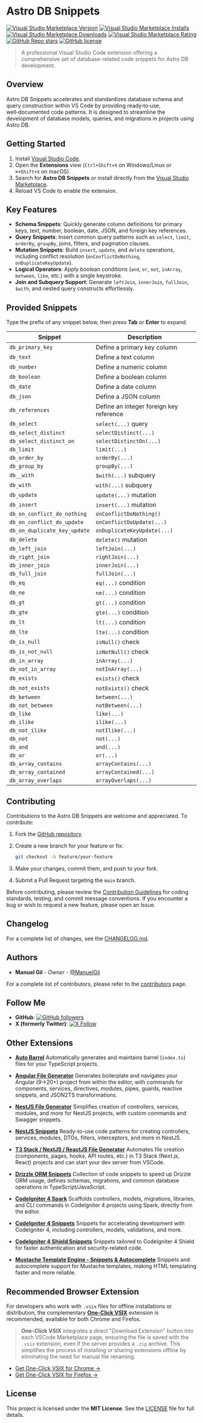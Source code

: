 # Astro DB Snippets

[![Visual Studio Marketplace Version](https://img.shields.io/visual-studio-marketplace/v/imgildev.vscode-astrodb-snippets?style=for-the-badge&label=VS%20Marketplace&logo=visual-studio-code)](https://marketplace.visualstudio.com/items?itemName=imgildev.vscode-astrodb-snippets)
[![Visual Studio Marketplace Installs](https://img.shields.io/visual-studio-marketplace/i/imgildev.vscode-astrodb-snippets?style=for-the-badge&logo=visual-studio-code)](https://marketplace.visualstudio.com/items?itemName=imgildev.vscode-astrodb-snippets)
[![Visual Studio Marketplace Downloads](https://img.shields.io/visual-studio-marketplace/d/imgildev.vscode-astrodb-snippets?style=for-the-badge&logo=visual-studio-code)](https://marketplace.visualstudio.com/items?itemName=imgildev.vscode-astrodb-snippets)
[![Visual Studio Marketplace Rating](https://img.shields.io/visual-studio-marketplace/r/imgildev.vscode-astrodb-snippets?style=for-the-badge&logo=visual-studio-code)](https://marketplace.visualstudio.com/items?itemName=imgildev.vscode-astrodb-snippets&ssr=false#review-details)
[![GitHub Repo stars](https://img.shields.io/github/stars/ManuelGil/vscode-astrodb-snippets?style=for-the-badge&logo=github)](https://github.com/ManuelGil/vscode-astrodb-snippets)
[![GitHub license](https://img.shields.io/github/license/ManuelGil/vscode-astrodb-snippets?style=for-the-badge&logo=github)](https://github.com/ManuelGil/vscode-astrodb-snippets/blob/main/LICENSE)

> A professional Visual Studio Code extension offering a comprehensive set of database-related code snippets for Astro DB development.

## Overview

Astro DB Snippets accelerates and standardizes database schema and query construction within VS Code by providing ready‑to‑use, well‑documented code patterns. It is designed to streamline the development of database models, queries, and migrations in projects using Astro DB.

## Getting Started

1. Install [Visual Studio Code](https://code.visualstudio.com/).
2. Open the **Extensions** view (`Ctrl+Shift+X` on Windows/Linux or `⌘+Shift+X` on macOS).
3. Search for **Astro DB Snippets** or install directly from the [Visual Studio Marketplace](https://marketplace.visualstudio.com/items?itemName=imgildev.vscode-astrodb-snippets).
4. Reload VS Code to enable the extension.

## Key Features

- **Schema Snippets**: Quickly generate column definitions for primary keys, text, number, boolean, date, JSON, and foreign key references.
- **Query Snippets**: Insert common query patterns such as `select`, `limit`, `orderBy`, `groupBy`, joins, filters, and pagination clauses.
- **Mutation Snippets**: Build `insert`, `update`, and `delete` operations, including conflict resolution (`onConflictDoNothing`, `onDuplicateKeyUpdate`).
- **Logical Operators**: Apply boolean conditions (`and`, `or`, `not`, `inArray`, `between`, `like`, etc.) with a single keystroke.
- **Join and Subquery Support**: Generate `leftJoin`, `innerJoin`, `fullJoin`, `$with`, and nested query constructs effortlessly.

## Provided Snippets

Type the prefix of any snippet below, then press **Tab** or **Enter** to expand.

| Snippet                      | Description                             |
| ---------------------------- | --------------------------------------- |
| `db_primary_key`             | Define a primary key column             |
| `db_text`                    | Define a text column                    |
| `db_number`                  | Define a numeric column                 |
| `db_boolean`                 | Define a boolean column                 |
| `db_date`                    | Define a date column                    |
| `db_json`                    | Define a JSON column                    |
| `db_references`              | Define an integer foreign key reference |
| `db_select`                  | `select(...)` query                     |
| `db_select_distinct`         | `selectDistinct(...)`                   |
| `db_select_distinct_on`      | `selectDistinctOn(...)`                 |
| `db_limit`                   | `limit(...)`                            |
| `db_order_by`                | `orderBy(...)`                          |
| `db_group_by`                | `groupBy(...)`                          |
| `db__with`                   | `$with(...)` subquery                   |
| `db_with`                    | `with(...)` subquery                    |
| `db_update`                  | `update(...)` mutation                  |
| `db_insert`                  | `insert(...)` mutation                  |
| `db_on_conflict_do_nothing`  | `onConflictDoNothing()`                 |
| `db_on_conflict_do_update`   | `onConflictDoUpdate(...)`               |
| `db_on_duplicate_key_update` | `onDuplicateKeyUpdate(...)`             |
| `db_delete`                  | `delete()` mutation                     |
| `db_left_join`               | `leftJoin(...)`                         |
| `db_right_join`              | `rightJoin(...)`                        |
| `db_inner_join`              | `innerJoin(...)`                        |
| `db_full_join`               | `fullJoin(...)`                         |
| `db_eq`                      | `eq(...)` condition                     |
| `db_ne`                      | `ne(...)` condition                     |
| `db_gt`                      | `gt(...)` condition                     |
| `db_gte`                     | `gte(...)` condition                    |
| `db_lt`                      | `lt(...)` condition                     |
| `db_lte`                     | `lte(...)` condition                    |
| `db_is_null`                 | `isNull()` check                        |
| `db_is_not_null`             | `isNotNull()` check                     |
| `db_in_array`                | `inArray(...)`                          |
| `db_not_in_array`            | `notInArray(...)`                       |
| `db_exists`                  | `exists()` check                        |
| `db_not_exists`              | `notExists()` check                     |
| `db_between`                 | `between(...)`                          |
| `db_not_between`             | `notBetween(...)`                       |
| `db_like`                    | `like(...)`                             |
| `db_ilike`                   | `ilike(...)`                            |
| `db_not_ilike`               | `notIlike(...)`                         |
| `db_not`                     | `not(...)`                              |
| `db_and`                     | `and(...)`                              |
| `db_or`                      | `or(...)`                               |
| `db_array_contains`          | `arrayContains(...)`                    |
| `db_array_contained`         | `arrayContained(...)`                   |
| `db_array_overlaps`          | `arrayOverlaps(...)`                    |

## Contributing

Contributions to the Astro DB Snippets are welcome and appreciated. To contribute:

1. Fork the [GitHub repository](https://github.com/ManuelGil/vscode-astrodb-snippets).
2. Create a new branch for your feature or fix:

   ```bash
   git checkout -b feature/your-feature
   ```

3. Make your changes, commit them, and push to your fork.
4. Submit a Pull Request targeting the `main` branch.

Before contributing, please review the [Contribution Guidelines](https://github.com/ManuelGil/vscode-astrodb-snippets/blob/main/CONTRIBUTING.md) for coding standards, testing, and commit message conventions. If you encounter a bug or wish to request a new feature, please open an Issue.

## Changelog

For a complete list of changes, see the [CHANGELOG.md](https://github.com/ManuelGil/vscode-astrodb-snippets/blob/main/CHANGELOG.md).

## Authors

- **Manuel Gil** - _Owner_ - [@ManuelGil](https://github.com/ManuelGil)

For a complete list of contributors, please refer to the [contributors](https://github.com/ManuelGil/vscode-astrodb-snippets/contributors) page.

## Follow Me

- **GitHub**: [![GitHub followers](https://img.shields.io/github/followers/ManuelGil?style=for-the-badge\&logo=github)](https://github.com/ManuelGil)
- **X (formerly Twitter)**: [![X Follow](https://img.shields.io/twitter/follow/imgildev?style=for-the-badge\&logo=x)](https://twitter.com/imgildev)

## Other Extensions

- **[Auto Barrel](https://marketplace.visualstudio.com/items?itemName=imgildev.vscode-auto-barrel)**
  Automatically generates and maintains barrel (`index.ts`) files for your TypeScript projects.

- **[Angular File Generator](https://marketplace.visualstudio.com/items?itemName=imgildev.vscode-angular-generator)**
  Generates boilerplate and navigates your Angular (9→20+) project from within the editor, with commands for components, services, directives, modules, pipes, guards, reactive snippets, and JSON2TS transformations.

- **[NestJS File Generator](https://marketplace.visualstudio.com/items?itemName=imgildev.vscode-nestjs-generator)**
  Simplifies creation of controllers, services, modules, and more for NestJS projects, with custom commands and Swagger snippets.

- **[NestJS Snippets](https://marketplace.visualstudio.com/items?itemName=imgildev.vscode-nestjs-snippets-extension)**
  Ready-to-use code patterns for creating controllers, services, modules, DTOs, filters, interceptors, and more in NestJS.

- **[T3 Stack / NextJS / ReactJS File Generator](https://marketplace.visualstudio.com/items?itemName=imgildev.vscode-nextjs-generator)**
  Automates file creation (components, pages, hooks, API routes, etc.) in T3 Stack (Next.js, React) projects and can start your dev server from VSCode.

- **[Drizzle ORM Snippets](https://marketplace.visualstudio.com/items?itemName=imgildev.vscode-drizzle-snippets)**
  Collection of code snippets to speed up Drizzle ORM usage, defines schemas, migrations, and common database operations in TypeScript/JavaScript.

- **[CodeIgniter 4 Spark](https://marketplace.visualstudio.com/items?itemName=imgildev.vscode-codeigniter4-spark)**
  Scaffolds controllers, models, migrations, libraries, and CLI commands in CodeIgniter 4 projects using Spark, directly from the editor.

- **[CodeIgniter 4 Snippets](https://marketplace.visualstudio.com/items?itemName=imgildev.vscode-codeigniter4-snippets)**
  Snippets for accelerating development with CodeIgniter 4, including controllers, models, validations, and more.

- **[CodeIgniter 4 Shield Snippets](https://marketplace.visualstudio.com/items?itemName=imgildev.vscode-codeigniter4-shield-snippets)**
  Snippets tailored to CodeIgniter 4 Shield for faster authentication and security-related code.

- **[Mustache Template Engine - Snippets & Autocomplete](https://marketplace.visualstudio.com/items?itemName=imgildev.vscode-mustache-snippets)**
  Snippets and autocomplete support for Mustache templates, making HTML templating faster and more reliable.

## Recommended Browser Extension

For developers who work with `.vsix` files for offline installations or distribution, the complementary [**One-Click VSIX**](https://chromewebstore.google.com/detail/imojppdbcecfpeafjagncfplelddhigc?utm_source=item-share-cb) extension is recommended, available for both Chrome and Firefox.

> **One-Click VSIX** integrates a direct "Download Extension" button into each VSCode Marketplace page, ensuring the file is saved with the `.vsix` extension, even if the server provides a `.zip` archive. This simplifies the process of installing or sharing extensions offline by eliminating the need for manual file renaming.

- [Get One-Click VSIX for Chrome &rarr;](https://chromewebstore.google.com/detail/imojppdbcecfpeafjagncfplelddhigc?utm_source=item-share-cb)
- [Get One-Click VSIX for Firefox &rarr;](https://addons.mozilla.org/es-ES/firefox/addon/one-click-vsix/)

## License

This project is licensed under the **MIT License**. See the [LICENSE](https://github.com/ManuelGil/vscode-astrodb-snippets/blob/main/LICENSE) file for full details.
